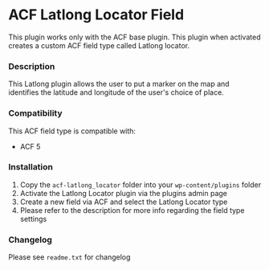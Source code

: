 # ACF Latlong Locator Field

This plugin works only with the ACF base plugin. This plugin when activated creates a custom ACF field type called Latlong locator.

### Description

This Latlong plugin allows the user to put a marker on the map and identifies the latitude and longitude of the user's choice of place.

### Compatibility

This ACF field type is compatible with:
* ACF 5

### Installation

1. Copy the `acf-latlong_locator` folder into your `wp-content/plugins` folder
2. Activate the Latlong Locator plugin via the plugins admin page
3. Create a new field via ACF and select the Latlong Locator type
4. Please refer to the description for more info regarding the field type settings

### Changelog
Please see `readme.txt` for changelog
